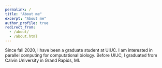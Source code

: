 ```yaml
---
permalink: /
title: "About me"
excerpt: "About me"
author_profile: true
redirect_from: 
  - /about/
  - /about.html
---
```


Since fall 2020, I have been a graduate student at UIUC. I am interested in parallel computing for computational biology. Before UIUC, I graduated from Calvin University in Grand Rapids, MI.
